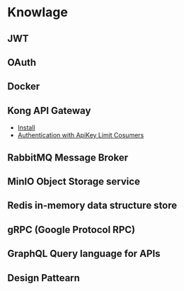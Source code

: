 # Knowlage

## JWT

## OAuth

## Docker

## Kong API Gateway
- [Install](/Kong/Install.MD)
- [Authentication with ApiKey Limit Cosumers](/Kong/AddAuthenLimitConsumers.MD)

## RabbitMQ Message Broker

## MinIO Object Storage service

## Redis in-memory data structure store

## gRPC (Google Protocol RPC)

## GraphQL Query language for APIs

## Design Pattearn